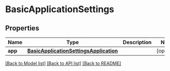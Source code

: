 # BasicApplicationSettings

## Properties
Name | Type | Description | Notes
------------ | ------------- | ------------- | -------------
**app** | [**BasicApplicationSettingsApplication**](BasicApplicationSettingsApplication.md) |  | [optional] 

[[Back to Model list]](../README.md#documentation-for-models) [[Back to API list]](../README.md#documentation-for-api-endpoints) [[Back to README]](../README.md)

